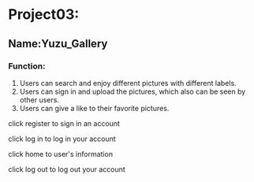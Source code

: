 # Project03:
## Name:Yuzu_Gallery
### Function:
1. Users can search and enjoy different pictures with different labels.
2. Users can sign in and upload the pictures, which also can be seen by other users.
3. Users can give a like to their favorite pictures.

click register to sign in an account

click log in  to log in your account

click home to user's information

click log out to log out your account